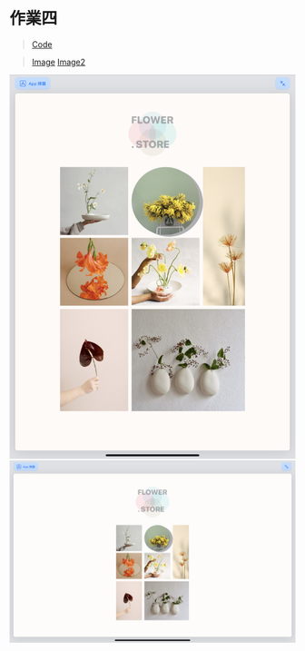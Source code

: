 # 作業四

> [Code](https://github.com/TamTang222/1103328_yzu_swiftui_1121_/blob/main/Hw%233/Stacks_toTable.swift)

> [Image](https://github.com/TamTang222/1103328_yzu_swiftui_1121_/blob/main/Hw%233/table.jpeg)
>  [Image2](https://github.com/TamTang222/1103328_yzu_swiftui_1121_/blob/main/Hw%233/2.jpeg)

![Image](https://github.com/TamTang222/1103328_yzu_swiftui_1121_/blob/main/Hw%233/table.jpeg)
![Image](https://github.com/TamTang222/1103328_yzu_swiftui_1121_/blob/main/Hw%233/2.jpeg)
